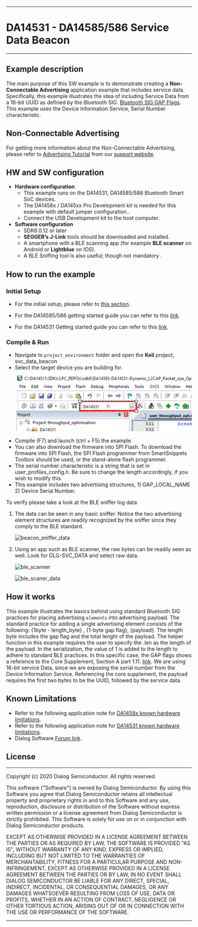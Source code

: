 ------

# DA14531 - DA14585/586 Service Data Beacon

------

## Example description

The main purpose of this SW example is to demonstrate creating a **Non-Connectable Advertising** application example that includes service data.   Specifically, this example illustrates the idea of 
including Service Data from a 16-bit UUID as defined by the Bluetooth SIG.  [Bluetooth SIG GAP Flags](https://www.bluetooth.com/specifications/assigned-numbers/generic-access-profile/).
This example uses the Device Information Service, Serial Number characteristic.

## Non-Connectable Advertising

For getting more information about the Non-Connectable Advertising, please refer to [Advertising Tutorial](https://www.dialog-semiconductor.com/sites/default/files/advertising_concept.pdf) from our [support website](https://www.dialog-semiconductor.com/bluetooth-low-energy).

## HW and SW configuration

- **Hardware configuration**
  - This example runs on the DA14531, DA14585/586 Bluetooth Smart SoC devices.
  - The DA1458x / DA145xx Pro Development kit is needed for this example with default jumper configuration..
  - Connect the USB Development kit to the host computer.
- **Software configuration**
  - SDK6.0.12 or later
  - **SEGGER’s J-Link** tools should be downloaded and installed.
  - A smartphone with a BLE scanning app (for example **BLE scanner** on Android or **Lightblue** on IOS).
  - A BLE Sniffing tool is also useful; though not mandatory .

## How to run the example

### Initial Setup

- For the initial setup, please refer to [this section](https://www.dialog-semiconductor.com/sites/default/files/sw-example-da145x-example-setup.pdf).

- For the DA14585/586 getting started guide you can refer to this [link](http://lpccs-docs.dialog-semiconductor.com/da14585_getting_started/index.html).
- For the DA14531 Getting started guide you can refer to this [link](https://www.dialog-semiconductor.com/da14531-getting-started).

### Compile & Run

- Navigate to ``project_environment`` folder and open the **Keil** project, svc_data_beacon
- Select the target device you are building for.	
![Expand_Select_Device](assets/Expand_Select_Device.png)
- Compile (F7) and launch (ctrl + F5) the example.
- You can also download the firmware into SPI Flash. To download the firmware into SPI Flash, the  SPI Flash programmer from SmartSnippets Toolbox should be used, or the stand-alone flash programmer. 
- The serial number characteristic is a string that is set in user_profiles_config.h.  Be sure to change the length accordingly, if you wish to modify this.  
- This example includes two advertising structures, 1) GAP_LOCAL_NAME 2) Device Serial Number.


To verify please take a look at the BLE sniffer log data

1. The data can be seen in any basic sniffer. Notice the two advertising element structures are readily recognized by the sniffer since they comply to the BLE standard.

	![beacon_sniffer_data](assets\shapes\beacon_sniffer_data.PNG)

2. Using an app such as BLE scanner, the raw bytes can be readily seen as well.  Look for DLG-SVC_DATA and select raw data.

	![ble_scanner](assets\shapes\beacon_scanner.PNG)
	
	![ble_scaner_data](assets\shapes\beacon_scanner_data.PNG)

## How it works
This example illustrates the basics behind using standard Bluetooth SIG practices for placing advertising ``elements`` into advertising payload.
The standard practice for adding a single advertising element consists of the following:  {1byte - length_byte} , {1-byte gap flag}, {payload}.
The length byte includes the gap flag and the total lenght of the payload.  The helper function in this example requires the user to specify
the .len as the length of the payload.  In the serialization, the value of 1 is added to the length to adhere to standard BLE practices. 
In this specific case, the GAP flags shows a reference to the Core Supplement, Section A part 1.11.  [link](https://www.bluetooth.org/docman/handlers/DownloadDoc.ashx?doc_id=480305).
We are using 16-bit service Data, since we are exposing the serial number from the Device Information Service.  Referencing the core supplement,
the payload requires the first two bytes to be the UUID, followed by the service data. 

## Known Limitations

- Refer to the following application note for [DA1458x known hardware limitations](https://www.dialog-semiconductor.com/sites/default/files/da1458x-knownlimitations_2019_01_07.pdf  "known hardware limitations").
- Refer to the following application note for [DA14531 known hardware limitations](https://www.dialog-semiconductor.com/da14531_HW_Limitation  "known hardware limitations"). 
- Dialog Software [Forum link](https://www.dialog-semiconductor.com/forum).

## License

------

 Copyright (c) 2020 Dialog Semiconductor. All rights reserved.

 This software ("Software") is owned by Dialog Semiconductor. By using this Software
 you agree that Dialog Semiconductor retains all intellectual property and proprietary
 rights in and to this Software and any use, reproduction, disclosure or distribution
 of the Software without express written permission or a license agreement from Dialog
 Semiconductor is strictly prohibited. This Software is solely for use on or in
 conjunction with Dialog Semiconductor products.

 EXCEPT AS OTHERWISE PROVIDED IN A LICENSE AGREEMENT BETWEEN THE PARTIES OR AS
 REQUIRED BY LAW, THE SOFTWARE IS PROVIDED "AS IS", WITHOUT WARRANTY OF ANY KIND,
 EXPRESS OR IMPLIED, INCLUDING BUT NOT LIMITED TO THE WARRANTIES OF MERCHANTABILITY,
 FITNESS FOR A PARTICULAR PURPOSE AND NON-INFRINGEMENT. EXCEPT AS OTHERWISE PROVIDED
 IN A LICENSE AGREEMENT BETWEEN THE PARTIES OR BY LAW, IN NO EVENT SHALL DIALOG
 SEMICONDUCTOR BE LIABLE FOR ANY DIRECT, SPECIAL, INDIRECT, INCIDENTAL, OR
 CONSEQUENTIAL DAMAGES, OR ANY DAMAGES WHATSOEVER RESULTING FROM LOSS OF USE, DATA OR
 PROFITS, WHETHER IN AN ACTION OF CONTRACT, NEGLIGENCE OR OTHER TORTIOUS ACTION,
 ARISING OUT OF OR IN CONNECTION WITH THE USE OR PERFORMANCE OF THE SOFTWARE.

------